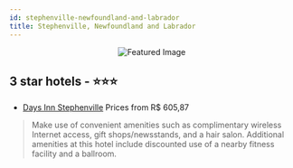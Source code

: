 ```yaml
---
id: stephenville-newfoundland-and-labrador
title: Stephenville, Newfoundland and Labrador
---
```


<center><img src="https://i.travelapi.com/hotels/1000000/10000/10000/9913/2269ec94_b.jpg" alt="Featured Image" /></center>


##  3 star hotels - ⭐️⭐️⭐️

-    [Days Inn Stephenville](https://us.hurb.com/hotels/stephenville/days-inn-stephenville-JNP-JP905869?cmp=18055) Prices from R$ 605,87
   > Make use of convenient amenities such as complimentary wireless Internet access, gift shops/newsstands, and a hair salon. Additional amenities at this hotel include discounted use of a nearby fitness facility and a ballroom.

